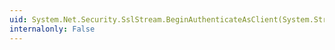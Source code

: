 ```yaml
---
uid: System.Net.Security.SslStream.BeginAuthenticateAsClient(System.String,System.AsyncCallback,System.Object)
internalonly: False
---
```

